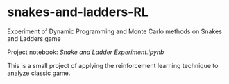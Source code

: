 # snakes-and-ladders-RL
Experiment of Dynamic Programming and Monte Carlo methods on Snakes and Ladders game

Project notebook: *Snake and Ladder Experiment.ipynb*

This is a small project of applying the reinforcement learning technique to analyze classic game.
